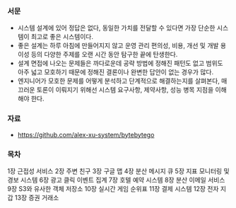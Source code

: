 ### 서문
* 시스템 설계에 있어 정답은 없다, 동일한 가치를 전달할 수 있다면 가장 단순한 시스템이 최고로 좋은 시스템이다.
* 좋은 설계는 하루 아침에 만들어지지 않고 운영 관리 편의성, 비용, 개선 및 개발 용이성 등의 다양한 주제를 오랜 시간 동안 탐구한 끝에 탄생한다.
* 설계 면접에 나오는 문제들은 까다로운데 공략 방법에 정해진 패턴도 없고 범위도 아주 넓고 모호하기 때문에 정해진 결론이나 완변한 답안이 없는 경우가 많다.
* 엔지니어가 모호한 문제를 어떻게 분석하고 단계적으로 해결하는지를 살펴본다, 매끄러운 토론이 이뤄지기 위해선 시스템 요구사항, 제약사항, 성능 병목 지점을 이해해야 한다.

### 자료
* https://github.com/alex-xu-system/bytebytego

### 목차
1장 근접성 서비스
2장 주변 친구
3장 구글 맵
4장 분산 메시지 큐
5장 지표 모니터링 및 경보 시스템
6장 광고 클릭 이벤트 집계
7장 호텔 예약 시스템
8장 분산 이메일 서비스
9장 S3와 유사한 객체 저장소
10장 실시간 게임 순위표
11장 결제 시스템
12장 전자 지갑
13장 증권 거래소